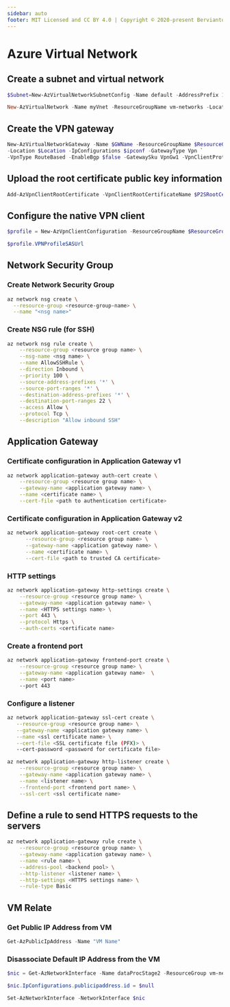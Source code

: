 ```yaml
---
sidebar: auto
footer: MIT Licensed and CC BY 4.0 | Copyright © 2020-present Bervianto Leo Pratama
---
```


# Azure Virtual Network

## Create a subnet and virtual network

```powershell
$Subnet=New-AzVirtualNetworkSubnetConfig -Name default -AddressPrefix 10.0.0.0/24

New-AzVirtualNetwork -Name myVnet -ResourceGroupName vm-networks -Location $Location -AddressPrefix 10.0.0.0/16 -Subnet $Subnet
```

## Create the VPN gateway

```powershell
New-AzVirtualNetworkGateway -Name $GWName -ResourceGroupName $ResourceGroup `
-Location $Location -IpConfigurations $ipconf -GatewayType Vpn `
-VpnType RouteBased -EnableBgp $false -GatewaySku VpnGw1 -VpnClientProtocol "IKEv2"
```

## Upload the root certificate public key information

```powershell
Add-AzVpnClientRootCertificate -VpnClientRootCertificateName $P2SRootCertName -VirtualNetworkGatewayname $GWName -ResourceGroupName $ResourceGroup -PublicCertData $CertBase64
```

## Configure the native VPN client

```powershell
$profile = New-AzVpnClientConfiguration -ResourceGroupName $ResourceGroup -Name $GWName -AuthenticationMethod "EapTls"

$profile.VPNProfileSASUrl
```

## Network Security Group

### Create Network Security Group

```bash
az network nsg create \
  --resource-group <resource-group-name> \
  --name "<nsg name>"
```

### Create NSG rule (for SSH)

```bash
az network nsg rule create \
    --resource-group <resource group name> \
    --nsg-name <nsg name> \
    --name AllowSSHRule \
    --direction Inbound \
    --priority 100 \
    --source-address-prefixes '*' \
    --source-port-ranges '*' \
    --destination-address-prefixes '*' \
    --destination-port-ranges 22 \
    --access Allow \
    --protocol Tcp \
    --description "Allow inbound SSH"
```

## Application Gateway

### Certificate configuration in Application Gateway v1

```bash
az network application-gateway auth-cert create \
    --resource-group <resource group name> \
    --gateway-name <application gateway name> \
    --name <certificate name> \
    --cert-file <path to authentication certificate>
```

### Certificate configuration in Application Gateway v2

```bash
az network application-gateway root-cert create \
      --resource-group <resource group name> \
      --gateway-name <application gateway name> \
      --name <certificate name> \
      --cert-file <path to trusted CA certificate>
```

### HTTP settings

```bash
az network application-gateway http-settings create \
    --resource-group <resource group name> \
    --gateway-name <application gateway name> \
    --name <HTTPS settings name> \
    --port 443 \
    --protocol Https \
    --auth-certs <certificate name>
```

### Create a frontend port

```bash
az network application-gateway frontend-port create \
    --resource-group <resource group name> \
    --gateway-name <application gateway name>  \
    --name <port name>
    --port 443
```

### Configure a listener

```bash
az network application-gateway ssl-cert create \
   --resource-group <resource group name> \
   --gateway-name <application gateway name> \
   --name <ssl certificate name> \
   --cert-file <SSL certificate file (PFX)> \
   --cert-password <password for certificate file>
```

```bash
az network application-gateway http-listener create \
    --resource-group <resource group name> \
    --gateway-name <application gateway name> \
    --name <listener name> \
    --frontend-port <frontend port name> \
    --ssl-cert <ssl certificate name>
```

## Define a rule to send HTTPS requests to the servers

```bash
az network application-gateway rule create \
    --resource-group <resource group name> \
    --gateway-name <application gateway name> \
    --name <rule name> \
    --address-pool <backend pool> \
    --http-listener <listener name> \
    --http-settings <HTTPS settings name> \
    --rule-type Basic
```

## VM Relate

### Get Public IP Address from VM

```powershell
Get-AzPublicIpAddress -Name "VM Name"
```

### Disassociate Default IP Address from the VM

```powershell
$nic = Get-AzNetworkInterface -Name dataProcStage2 -ResourceGroup vm-networks

$nic.IpConfigurations.publicipaddress.id = $null

Set-AzNetworkInterface -NetworkInterface $nic
```